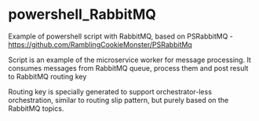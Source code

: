 # powershell_RabbitMQ
Example of powershell script with RabbitMQ, based on PSRabbitMQ - https://github.com/RamblingCookieMonster/PSRabbitMq

Script is an example of the microservice worker for message processing.
It consumes messages from RabbitMQ queue, process them and post result to RabbitMQ routing key

Routing key is specially generated to support orchestrator-less orchestration, similar to routing slip pattern, but purely based on the RabbitMQ topics.

